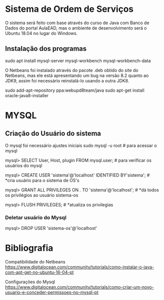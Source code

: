 # Sistema de Ordem de Serviços

O sistema será feito com base através do curso de Java com Banco de Dados do portal AulaEAD, mas o ambiente de desenvolvimento será o Ubuntu 18.04 no lugar do Windows.

## Instalação dos programas
  sudo apt install mysql-server mysql-workbench mysql-workbench-data 
  
  O Netbeans foi instalado através do pacote .deb obtido do site do Netbeans, mas ele está apresentando um bug na versão 8.2 quanto ao JDK9, assim foi necessário reinstalá-lo usando a outra JDK8.
  
  sudo add-apt-repository ppa:webupd8team/java
  sudo apt-get install oracle-java8-installer

  
# MYSQL
## Criação do Usuário do sistema
O mysql foi necessário ajustes iniciais 
sudo mysql -u root # para acessar o mysql

mysql> SELECT User, Host, plugin FROM mysql.user; # para verificar os usuários do mysql

mysql> CREATE USER 'sistema'@'localhost' IDENTIFIED BY'sistema'; # *cria usuário para o sistema de OS's

mysql> GRANT ALL PRIVILEGES ON *.* TO 'sistema'@'localhost'; # *dá todos os privilégios ao usuário sistema-os

mysql> FLUSH PRIVILEGES; # *atualiza os privilegias

### Deletar usuário do Mysql 
mysql> DROP USER 'sistema-os'@'localhost'

# Bibliografia
Compatibilidade do Netbeans
https://www.digitalocean.com/community/tutorials/como-instalar-o-java-com-apt-get-no-ubuntu-16-04-pt

Configurações do Mysql
https://www.digitalocean.com/community/tutorials/como-criar-um-novo-usuario-e-conceder-permissoes-no-mysql-pt
